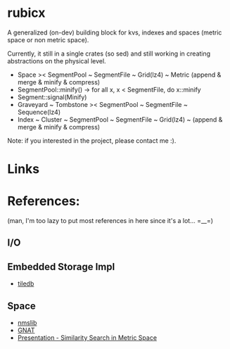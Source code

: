 # rubicx

A generalized (on-dev) building block for kvs, indexes and spaces (metric space or non metric space).

Currently, it still in a single crates (so sed) and still working in creating abstractions
on the physical level.

- Space >< SegmentPool ~ SegmentFile ~ Grid(lz4) ~ Metric (append & merge & minify & compress)
- SegmentPool::minify() -> for all x, x < SegmentFile, do x::minify
- Segment::signal(Minify)
- Graveyard ~ Tombstone >< SegmentPool ~ SegmentFile ~ Sequence(lz4)
- Index ~ Cluster ~ SegmentPool ~ SegmentFile ~ Grid(lz4) ~ (append & merge & minify & compress)

Note: if you interested in the project, please contact me :).

# Links


# References:

(man, I'm too lazy to put most references in here since it's a lot... =__=)


## I/O

## Embedded Storage Impl

- [tiledb](https://github.com/TileDB-Inc/TileDB)


## Space

- [nmslib](https://github.com/nmslib/nmslib)
- [GNAT](www.vldb.org/conf/1995/P574.PDF)
- [Presentation - Similarity Search in Metric Space](http://www.nmis.isti.cnr.it/amato/similarity-search-book/SAC-07-tutorial.pdf)
